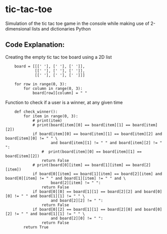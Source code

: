 # tic-tac-toe
Simulation of the tic tac toe game in the console while making use of 2-dimensional lists and dictionaries Python

## Code Explanation:
Creating the empty tic tac toe board using a 2D list
```commandline
    board = [[[' '], [' '], [' ']],
             [[' '], [' '], [' ']],
             [[' '], [' '], [' ']]]

    for row in range(0, 3):
        for column in range(0, 3):
            board[row][column] = " "
```

Function to check if a user is a winner, at any given time

```commandline
    def check_winner():
        for item in range(0, 3):
            # print(item)
            # print(board[item][0] == board[item][1] == board[item][2])
            if board[item][0] == board[item][1] == board[item][2] and board[item][0] != " " \
                    and board[item][1] != " " and board[item][2] != " ":
                #  print(board[item][0] == board[item][1] == board[item][2])
                return False
            # print(board[0][item] == board[1][item] == board[2][item])
            if board[0][item] == board[1][item] == board[2][item] and board[0][item] != " " and board[1][item] != " " and \
                    board[2][item] != " ":
                return False
            if board[0][0] == board[1][1] == board[2][2] and board[0][0] != " " and board[1][1] != " " \
                    and board[2][2] != " ":
                return False
            if board[0][2] == board[1][1] == board[2][0] and board[0][2] != " " and board[1][1] != " " \
                    and board[2][0] != " ":
                return False
        return True
```